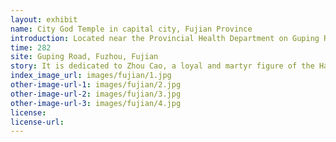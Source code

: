 ```yaml
---
layout: exhibit
name: City God Temple in capital city, Fujian Province
introduction: Located near the Provincial Health Department on Guping Road in Fuzhou City, Fujian Province, the "City God Temple official land monument" at the entrance of the lane is particularly eye-catching, and can be found by following the lane and entering. City God Temple is not large, surrounded by residential areas, the temple has two, a front and a back, both for the upper and lower structure. The front hall is dedicated to City God, City Goddess and other gods. The back hall is dedicated to Sanqing Daozu, Wenchang Dijun, Lady Linshui and other gods.
time: 282
site: Guping Road, Fuzhou, Fujian
story: It is dedicated to Zhou Cao, a loyal and martyr figure of the Han Dynasty. Zhou Cao was the royal official of Liu Bang, the ancestor of the Han Dynasty, who defended the city of Xingyang. When Xiang Yu captured the city, Zhou Cao was captured, and Xiang Yu wanted to make him a general and enjoy the title of ten thousand family members. When Xiang Yu captured the city, Zhou Cao was captured, and Xiang Yu wanted to make him a general and enjoy the title of ten thousand household officials. In addition, the Fujian City God Temple is also attached to many famous officials and sages of the Qing Dynasty. For example, Fan Gong, the Guanglu Daifu of the Tang Dynasty, Liu Changzu, who assisted Wang Zhaizhi in the Five Dynasties, Cai Xiang, who was the governor of Fuzhou in the Song Dynasty, Lu Guang, the defender of Youxi in the Southern Tang Dynasty, Dong Yuan Bing, the lieutenant of the Yuan Dynasty, and Tang He, who led the army into Fuzhou in the Ming Dynasty and defeated the Yuan army and saved the city of Fuzhou. This shows that it is very relevant for the people of Fuzhou to erect a plaque in the City God Temple for those officials who have outstanding achievements in guarding Fuzhou City and building Fuzhou City over the generations to show that they will always be remembered.
index_image_url: images/fujian/1.jpg
other-image-url-1: images/fujian/2.jpg
other-image-url-2: images/fujian/3.jpg
other-image-url-3: images/fujian/4.jpg
license:
license-url:
---
```

